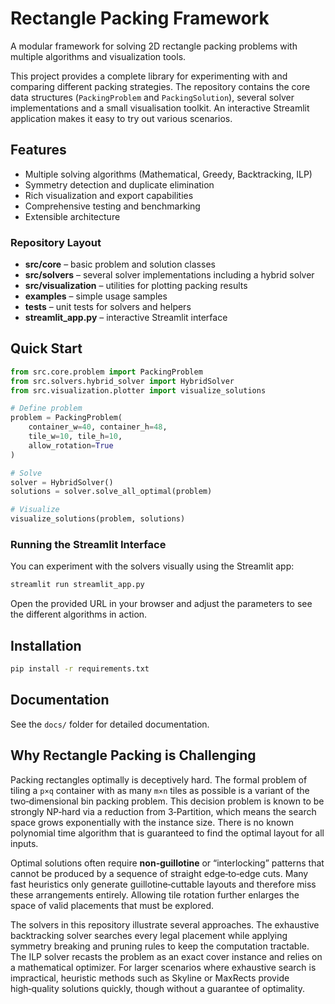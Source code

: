# Rectangle Packing Framework

A modular framework for solving 2D rectangle packing problems with multiple algorithms and visualization tools.

This project provides a complete library for experimenting with and comparing
different packing strategies.  The repository contains the core data structures
(`PackingProblem` and `PackingSolution`), several solver implementations and a
small visualisation toolkit.  An interactive Streamlit application makes it easy
to try out various scenarios.

## Features

- Multiple solving algorithms (Mathematical, Greedy, Backtracking, ILP)
- Symmetry detection and duplicate elimination
- Rich visualization and export capabilities
- Comprehensive testing and benchmarking
- Extensible architecture

### Repository Layout

- **src/core** – basic problem and solution classes
- **src/solvers** – several solver implementations including a hybrid solver
- **src/visualization** – utilities for plotting packing results
- **examples** – simple usage samples
- **tests** – unit tests for solvers and helpers
- **streamlit_app.py** – interactive Streamlit interface

## Quick Start

```python
from src.core.problem import PackingProblem
from src.solvers.hybrid_solver import HybridSolver
from src.visualization.plotter import visualize_solutions

# Define problem
problem = PackingProblem(
    container_w=40, container_h=48,
    tile_w=10, tile_h=10,
    allow_rotation=True
)

# Solve
solver = HybridSolver()
solutions = solver.solve_all_optimal(problem)

# Visualize
visualize_solutions(problem, solutions)
```

### Running the Streamlit Interface

You can experiment with the solvers visually using the Streamlit app:

```bash
streamlit run streamlit_app.py
```

Open the provided URL in your browser and adjust the parameters to see the
different algorithms in action.

## Installation

```bash
pip install -r requirements.txt
```

## Documentation

See the `docs/` folder for detailed documentation.

## Why Rectangle Packing is Challenging

Packing rectangles optimally is deceptively hard.  The formal problem of tiling
a `p×q` container with as many `m×n` tiles as possible is a variant of the
two‑dimensional bin packing problem.  This decision problem is known to be
strongly NP‑hard via a reduction from 3‑Partition, which means the search space
grows exponentially with the instance size.  There is no known polynomial time
algorithm that is guaranteed to find the optimal layout for all inputs.

Optimal solutions often require **non‑guillotine** or “interlocking” patterns
that cannot be produced by a sequence of straight edge‑to‑edge cuts.  Many fast
heuristics only generate guillotine‑cuttable layouts and therefore miss these
arrangements entirely.  Allowing tile rotation further enlarges the space of
valid placements that must be explored.

The solvers in this repository illustrate several approaches.  The exhaustive
backtracking solver searches every legal placement while applying symmetry
breaking and pruning rules to keep the computation tractable.  The ILP solver
recasts the problem as an exact cover instance and relies on a mathematical
optimizer.  For larger scenarios where exhaustive search is impractical,
heuristic methods such as Skyline or MaxRects provide high‑quality solutions
quickly, though without a guarantee of optimality.

